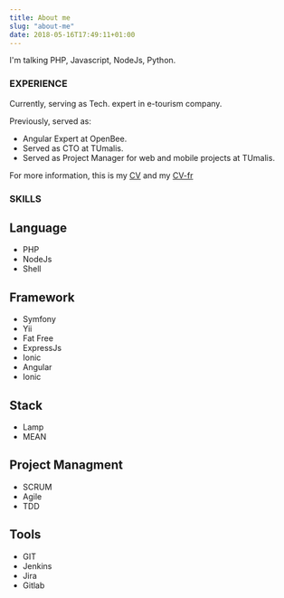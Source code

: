 ```yaml
---
title: About me
slug: "about-me"
date: 2018-05-16T17:49:11+01:00
---
```


I'm talking PHP, Javascript, NodeJs, Python.
### EXPERIENCE ###
Currently, serving as Tech. expert in e-tourism company.

Previously, served as:

* Angular Expert at OpenBee.
* Served as CTO at TUmalis.
* Served as Project Manager for web and mobile projects at TUmalis.

For more information, this is my [CV](http://ksontini.me/cv.pdf) and my [CV-fr](http://ksontini.me/CV-fr.pdf) 
### SKILLS ###
## Language ##
* PHP
* NodeJs 
* Shell 

## Framework ##

* Symfony
* Yii
* Fat Free
* ExpressJs 
* Ionic
* Angular
* Ionic

## Stack ##
* Lamp
* MEAN

## Project Managment ##
* SCRUM
* Agile
* TDD

## Tools ##
* GIT
* Jenkins
* Jira
* Gitlab